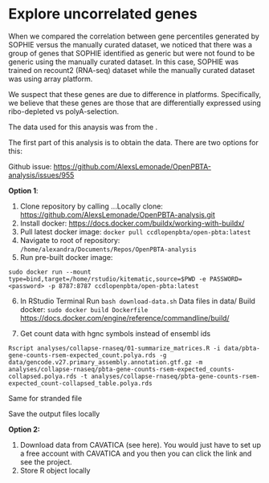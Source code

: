 # Explore uncorrelated genes

When we compared the correlation between gene percentiles generated by SOPHIE versus the manually curated dataset, we noticed that there was a group of genes that SOPHIE identified as generic but were not found to be generic using the manually curated dataset. In this case, SOPHIE was trained on recount2 (RNA-seq) dataset while the manually curated dataset was using array platform.

We suspect that these genes are due to difference in platforms. Specifically, we believe that these genes are those that are differentially expressed using ribo-depleted vs polyA-selection.

The data used for this anaysis was from the <REPO>.

The first part of this analysis is to obtain the data. There are two options for this:

Github issue: https://github.com/AlexsLemonade/OpenPBTA-analysis/issues/955

**Option 1**:
1. Clone repository by calling ...Locally clone: https://github.com/AlexsLemonade/OpenPBTA-analysis.git
2. Install docker: https://docs.docker.com/buildx/working-with-buildx/
3. Pull latest docker image: `docker pull ccdlopenpbta/open-pbta:latest`
4. Navigate to root of repository: `/home/alexandra/Documents/Repos/OpenPBTA-analysis`
5. Run pre-built docker image:
```
sudo docker run --mount type=bind,target=/home/rstudio/kitematic,source=$PWD -e PASSWORD=<password> -p 8787:8787 ccdlopenpbta/open-pbta:latest
```
6. In RStudio Terminal
Run `bash download-data.sh`
Data files in data/
Build docker: `sudo docker build Dockerfile`
https://docs.docker.com/engine/reference/commandline/build/

7. Get count data with hgnc symbols instead of ensembl ids
```
Rscript analyses/collapse-rnaseq/01-summarize_matrices.R -i data/pbta-gene-counts-rsem-expected_count.polya.rds -g data/gencode.v27.primary_assembly.annotation.gtf.gz -m analyses/collapse-rnaseq/pbta-gene-counts-rsem-expected_counts-collapsed.polya.rds -t analyses/collapse-rnaseq/pbta-gene-counts-rsem-expected_count-collapsed_table.polya.rds
```
Same for stranded file

Save the output files locally


**Option 2:**
1. Download data from CAVATICA (see here). You would just have to set up a free account with CAVATICA and you then you can click the link and see the project.
2. Store R object locally
